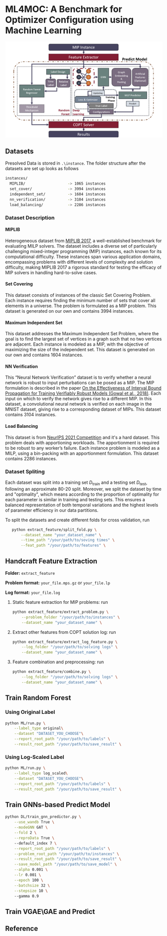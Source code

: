 # ML4MOC: A Benchmark for Optimizer Configuration using Machine Learning

<img src="pic/workflow.png" alt="WorkFlow" width="800">

## Datasets

Presolved Data is stored in `.\instance`. The folder structure after the datasets are set up looks as follows

```bash
instances/
  MIPLIB/                   -> 1065 instances
  set_cover/                -> 3994 instances
  independent_set/          -> 1604 instances
  nn_verification/          -> 3104 instances
  load_balancing/           -> 2286 instances
```

### Dataset Description

#### MIPLIB

Heterogeneous dataset from [MIPLIB 2017](https://miplib.zib.de/), a well-established benchmark for evaluating MILP solvers. The dataset includes a diverse set of particularly challenging mixed-integer programming (MIP) instances, each known for its computational difficulty. These instances span various application domains, encompassing problems with different levels of complexity and solution difficulty, making MIPLIB 2017 a rigorous standard for testing the efficacy of MIP solvers in handling hard-to-solve cases.

#### Set Covering

This dataset consists of instances of the classic Set Covering Problem. Each instance requires finding the minimum number of sets that cover all elements in a universe. The problem is formulated as a MIP problem. This dataset is generated on our own and contains 3994 instances.

#### Maximum Independent Set

This dataset addresses the Maximum Independent Set Problem, where the goal is to find the largest set of vertices in a graph such that no two vertices are adjacent. Each instance is modeled as a MIP, with the objective of maximizing the size of the independent set. This dataset is generated on our own and contains 1604 instances.

#### NN Verification

This “Neural Network Verification” dataset is to verify whether a neural network is robust to input perturbations can be posed as a MIP. The MIP formulation is described in the paper [On the Effectiveness of Interval Bound Propagation for Training Verifiably Robust Models (Gowal et al., 2018)](https://arxiv.org/abs/1810.12715). Each input on which to verify the network gives rise to a different MIP. In this dataset, a convolutional neural network is verified on each image in the MNIST dataset, giving rise to a corresponding dataset of MIPs. This dataset contains 3104 instances.

#### Load Balancing

This dataset is from [NeurIPS 2021 Competition](https://github.com/ds4dm/ml4co-competition) and it's a hard dataset. This problem deals with apportioning workloads. The apportionment is required to be robust to any worker’s failure. Each instance problem is modeled as a MILP, using a bin-packing with an apportionment formulation. This dataset contains 2286 instances.

### Dataset Spliting

Each dataset was split into a training set  $D_{\text{train}}$ and a testing set $D_{\text{test}}$, following an approximate 80-20 split. Moreover, we split the dataset by time and "optimality", which means according to the proportion of optimality for each parameter is similar in training and testing sets. This ensures a balanced representation of both temporal variations and the highest levels of parameter efficiency in our data partitions.

To split the datasets and create different folds for cross validation, run

```bash
   python extract_feature/split_fold.py \
       --dataset_name "your_dataset_name" \
       --time_path "/your/path/to/soving times" \
       --feat_path "/your/path/to/features" \
   ``` 

## Handcraft Feature Extraction

**Folder:** ```extract_feature```

**Problem format:** ```your_file.mps.gz``` or ```your_file.lp```

**Log format:** ```your_file.log```

1. Static feature extraction for MIP problems: run

   ```bash
   python extract_feature/extract_problem.py \
       --problem_folder "/your/path/to/instances" \
       --dataset_name "your_dataset_name" \
   ```

2. Extract other features from COPT solution log: run

   ```bash
   python extract_feature/extract_log_feature.py \
       --log_folder "/your/path/to/solving logs" \
       --dataset_name "your_dataset_name" \
   ```

3. Feature combination and preprocessing: run

   ```bash
   python extract_feature/combine.py \
       --log_folder "/your/path/to/solving logs" \
       --dataset_name "your_dataset_name" \
   ```

## Train Random Forest

### Using Original Label

```bash
python ML/run.py \
    --label_type original\
    --dataset "DATASET_YOU_CHOOSE"\
    --report_root_path "/your/path/to/labels" \
    --result_root_path "/your/path/to/save_result" \
```

### Using Log-Scaled Label

```bash
python ML/run.py \
    --label_type log_scaled\
    --dataset "DATASET_YOU_CHOOSE"\
    --report_root_path "/your/path/to/labels" \
    --result_root_path "/your/path/to/save_result" \
```

## Train GNNs-based Predict Model

```bash
python DL/train_gnn_predictor.py \
    --use_wandb True \
    --modeGNN GAT \
    --fold 2 \
    --reproData True \ 
    --default_index 7 \
    --report_root_path "/your/path/to/labels" \
    --problem_root_path "/your/path/to/instances" \
    --result_root_path "/your/path/to/save_result" \
    --save_model_path "/your/path/to/save_model" \
    --alpha 0.001 \
    --lr 0.001 \
    --epoch 100 \
    --batchsize 32 \
    --stepsize 10 \ 
    --gamma 0.9

```

## Train VGAE\GAE and Predict

## Reference
